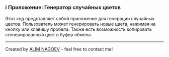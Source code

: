 ### ℹ️ Приложение: Генератор случайных цветов

Этот код представляет собой приложение для генерации случайных цветов.
Пользователь может генерировать новые цвета, нажимая на кнопку или клавишу пробела.
Также есть возможность копировать сгенерированный цвет в буфер обмена.

-----
Created by [ALIM NAGOEV](https://github.com/nagoev-id) - feel free to contact me!

